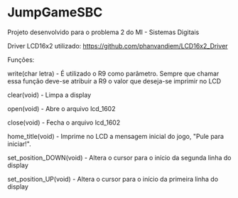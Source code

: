 # JumpGameSBC

Projeto desenvolvido para o problema 2 do MI - Sistemas Digitais

Driver LCD16x2 utilizado: https://github.com/phanvandiem/LCD16x2_Driver

Funções:

write(char letra) - É utilizado o R9 como parâmetro. Sempre que chamar essa função deve-se atribuir a R9 o valor que deseja-se imprimir no LCD

clear(void) - Limpa a display

open(void) - Abre o arquivo lcd_1602

close(void) - Fecha o arquivo lcd_1602

home_title(void) - Imprime no LCD a mensagem inicial do jogo, "Pule para iniciar!".

set_position_DOWN(void) - Altera o cursor para o início da segunda linha do display

set_position_UP(void) - Altera o cursor para o início da primeira linha do display
